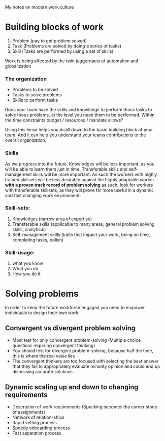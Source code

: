 My notes on modern work culture <!--more-->

# Building blocks of work
1. Problem (pay to get problem solved)
2. Task (Problems are solved by doing a series of tasks)
3. Skill (Tasks are performed by using a set of skills)

Work is being affected by the twin juggernauts of automation and globalization

### The organization
- Problems to be solved
- Tasks to solve problems
- Skills to perform tasks

Does your team have the skills and knowledge to perform thous tasks to solve thous problems, at the level you need them to be performed. Within the time constraints budget / resources / mandate allows?

Using this lense helps you distill down to the basic building block of your team. And it can help you understand your teams contributions to the overall organization.

### Skills
As we progress into the future. Knowledges will be less important, as you will be able to learn them just in time. Transferable skills and self-management skills will be more important. As such the workers with highly trained skillsets will be less desirable against the highly adaptable worker **with a proven track record of problem solving** as such, look for workers with transferable skillsets, as they will prove far more useful in a dynamic and fast changing work environment.

### Skill-sets:
1. Knowledges (narrow area of expertise)
2. Transferable skills (applicable to many areas, general problem solving skills, analytical)
3. Self-management skills (traits that impact your work, being on time, completing tasks, polish)

### Skill-usage:
1. what you know
2. What you do
3. How you do it

# Solving problems
In order to keep the future workforce engaged you need to empower individuals to design their own work.

## Convergent vs divergent problem solving
- Most test for only convergent problem-solving (Multiple choice questions requiring convergent thinking)
- You should test for divergent problem-solving, because half the time, this is where the real value lies
- The convergent thinkers are too focused with selecting the best answer that they fail to appropriately evaluate minority opinion and could end up dismissing accurate solutions.

## Dynamic scaling up and down to changing requirements
- Description of work requirements (Specking becomes the corner stone of assignments)
- Network of relation-ships
- Rapid vetting process
- Speedy onboarding process
- Fast separation process
